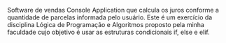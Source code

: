 Software de vendas
Console Application que calcula os juros conforme a quantidade de parcelas informada pelo usuário.
Este é um exercício da disciplina Lógica de Programação e Algoritmos proposto pela minha faculdade cujo objetivo é usar as estruturas condicionais if, else e elif.
